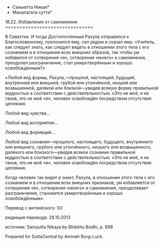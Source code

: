 * Саньютта Никая*
* Манапагата сутта*

18\.22\. Избавление от самомнения
\=\=\=\=\=\=\=\=\=\=\=\=\=\=\=\=\=\=\=\=\=\=\=\=\=\=\=\=\=\=\=

В Саваттхи\. И тогда Достопочтенный Рахула отправился к Благословенному, поклонился ему, сел рядом и сказал ему: «Учитель, как следует знать, как следует видеть в отношении этого тела с его сознанием и в отношении всех внешних образов, так чтобы ум избавился от сотворения «я», сотворения «моего» и самомнения, преодолел разграничение, стал умиротворённым и хорошо освобождённым?»

«Любой вид формы, Рахула,—прошлой, настоящей, будущей, внутренней или внешней, грубой или утончённой, низшей или возвышенной, далёкой или близкой—увидев всякую форму правильной мудростью в соответствии с действительностью: «Это не моё, я не таков, это не моё «я», человек освобождён посредством отсутствия цепляния\.

Любой вид чувства…

Любой вид восприятия…

Любой вид формаций…

Любой вид сознания—прошлого, настоящего, будущего, внутреннего или внешнего, грубого или утончённого, низшего или возвышенного, далёкого или близкого—увидев всякое сознание правильной мудростью в соответствии с действительностью: «Это не моё, я не таков, это не моё «я», человек освобождён посредством отсутствия цепляния\.

Когда человек так видит и знает, Рахула, в отношении этого тела с его сознанием и в отношении всех внешних признаков, ум избавляется от сотворения «я», сотворения «моего» и самомнения, преодолевает разграничение, становится умиротворённым и хорошо освобождённым»\.

Перевод с английского: SV

редакция перевода: 29\.10\.2013

источник: Samyutta Nikaya by Bhikkhu Bodhi, p\. 698

Prepared for SuttaCentral by Aminah Borg\-Luck\.